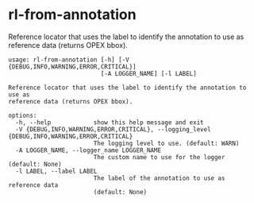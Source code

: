 # rl-from-annotation

Reference locator that uses the label to identify the annotation to use as reference data (returns OPEX bbox).

```
usage: rl-from-annotation [-h] [-V {DEBUG,INFO,WARNING,ERROR,CRITICAL}]
                          [-A LOGGER_NAME] [-l LABEL]

Reference locator that uses the label to identify the annotation to use as
reference data (returns OPEX bbox).

options:
  -h, --help            show this help message and exit
  -V {DEBUG,INFO,WARNING,ERROR,CRITICAL}, --logging_level {DEBUG,INFO,WARNING,ERROR,CRITICAL}
                        The logging level to use. (default: WARN)
  -A LOGGER_NAME, --logger_name LOGGER_NAME
                        The custom name to use for the logger (default: None)
  -l LABEL, --label LABEL
                        The label of the annotation to use as reference data
                        (default: None)
```
